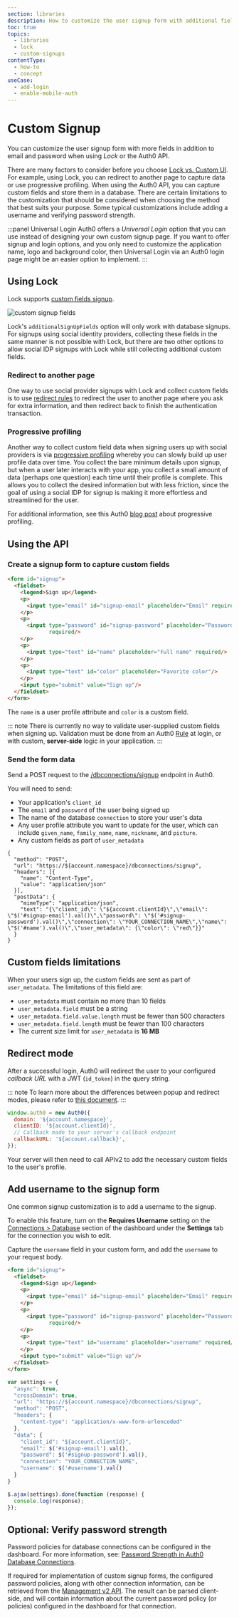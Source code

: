 ```yaml
---
section: libraries
description: How to customize the user signup form with additional fields using Lock or the Auth0 API.
toc: true
topics:
  - libraries
  - lock
  - custom-signups
contentType:
  - how-to
  - concept
useCase:
  - add-login
  - enable-mobile-auth
---
```

# Custom Signup

You can customize the user signup form with more fields in addition to email and password when using <dfn data-key="lock">Lock</dfn> or the Auth0 API. 

There are many factors to consider before you choose [Lock vs. Custom UI](/libraries/when-to-use-lock). For example, using Lock, you can redirect to another page to capture data or use progressive profiling. When using the Auth0 API, you can capture custom fields and store them in a database. There are certain limitations to the customization that should be considered when choosing the method that best suits your purpose. Some typical customizations include adding a username and verifying password strength.

:::panel Universal Login
Auth0 offers a <dfn data-key="universal-login">Universal Login</dfn> option that you can use instead of designing your own custom signup page. If you want to offer signup and login options, and you only need to customize the application name, logo and background color, then Universal Login via an Auth0 login page might be an easier option to implement. 
:::

## Using Lock

Lock supports [custom fields signup](/libraries/lock/customization#additionalsignupfields-array-).

![custom signup fields](/media/articles/libraries/lock/v10/signupcustom.png)

Lock's `additionalSignUpFields` option will only work with database signups. For signups using social identity providers, collecting these fields in the same manner is not possible with Lock, but there are two other options to allow social IDP signups with Lock while still collecting additional custom fields.

### Redirect to another page

One way to use social provider signups with Lock and collect custom fields is to use [redirect rules](/rules/guides/redirect) to redirect the user to another page where you ask for extra information, and then redirect back to finish the authentication transaction.

### Progressive profiling

Another way to collect custom field data when signing users up with social providers is via [progressive profiling](/users/concepts/overview-progressive-profiling) whereby you can slowly build up user profile data over time. You collect the bare minimum details upon signup, but when a user later interacts with your app, you collect a small amount of data (perhaps one question) each time until their profile is complete. This allows you to collect the desired information but with less friction, since the goal of using a social IDP for signup is making it more effortless and streamlined for the user.

For additional information, see this Auth0 [blog post](https://auth0.com/blog/progressive-profiling/) about progressive profiling.

## Using the API

### Create a signup form to capture custom fields

```html
<form id="signup">
  <fieldset>
    <legend>Sign up</legend>
    <p>
      <input type="email" id="signup-email" placeholder="Email" required/>
    </p>
    <p>
      <input type="password" id="signup-password" placeholder="Password"
             required/>
    </p>
    <p>
      <input type="text" id="name" placeholder="Full name" required/>
    </p>
    <p>
      <input type="text" id="color" placeholder="Favorite color"/>
    </p>
    <input type="submit" value="Sign up"/>
  </fieldset>
</form>
```

The `name` is a user profile attribute and `color` is a custom field.

::: note
There is currently no way to validate user-supplied custom fields when signing up. Validation must be done from an Auth0 [Rule](/rules) at login, or with custom, **server-side** logic in your application.
:::

### Send the form data

Send a POST request to the [/dbconnections/signup](/api/authentication/reference#signup) endpoint in Auth0. 

You will need to send:
- Your application's `client_id`
- The `email` and `password` of the user being signed up
- The name of the database `connection` to store your user's data
- Any user profile attribute you want to update for the user, which can include `given_name`, `family_name`, `name`, `nickname`, and `picture`.
- Any custom fields as part of `user_metadata`

```har
{
  "method": "POST",
  "url": "https://${account.namespace}/dbconnections/signup",
  "headers": [{
    "name": "Content-Type",
    "value": "application/json"
  }],
  "postData": {
    "mimeType": "application/json",
    "text": "{\"client_id\": \"${account.clientId}\",\"email\": \"$('#signup-email').val()\",\"password\": \"$('#signup-password').val()\",\"connection\": \"YOUR_CONNECTION_NAME\",\"name\": \"$('#name').val()\",\"user_metadata\": {\"color\": \"red\"}}"
  }
}
```

## Custom fields limitations

When your users sign up, the custom fields are sent as part of `user_metadata`. The limitations of this field are:

* `user_metadata` must contain no more than 10 fields
* `user_metadata.field` must be a string
* `user_metadata.field.value.length` must be fewer than 500 characters
* `user_metadata.field.length` must be fewer than 100 characters
* The current size limit for `user_metadata` is **16 MB**

## Redirect mode

After a successful login, Auth0 will redirect the user to your configured <dfn data-key="callback">callback URL</dfn> with a JWT (`id_token`) in the query string.

::: note
To learn more about the differences between popup and redirect modes, please refer to [this document](/libraries/lock/v10/popup-mode).
:::

```js
window.auth0 = new Auth0({
  domain: '${account.namespace}',
  clientID: '${account.clientId}',
  // Callback made to your server's callback endpoint
  callbackURL: '${account.callback}',
});
```

Your server will then need to call APIv2 to add the necessary custom fields to the user's profile.

## Add username to the signup form

One common signup customization is to add a username to the signup.

To enable this feature, turn on the **Requires Username** setting on the [Connections > Database](${manage_url}/#/connections/database/) section of the dashboard under the **Settings** tab for the connection you wish to edit.

Capture the `username` field in your custom form, and add the `username` to your request body.

```html
<form id="signup">
  <fieldset>
    <legend>Sign up</legend>
    <p>
      <input type="email" id="signup-email" placeholder="Email" required/>
    </p>
    <p>
      <input type="password" id="signup-password" placeholder="Password"
             required/>
    </p>
    <p>
      <input type="text" id="username" placeholder="username" required/>
    </p>
    <input type="submit" value="Sign up"/>
  </fieldset>
</form>
```

```js
var settings = {
  "async": true,
  "crossDomain": true,
  "url": "https://${account.namespace}/dbconnections/signup",
  "method": "POST",
  "headers": {
    "content-type": "application/x-www-form-urlencoded"
  },
  "data": {
    "client_id": "${account.clientId}",
    "email": $('#signup-email').val(),
    "password": $('#signup-password').val(),
    "connection": "YOUR_CONNECTION_NAME",
    "username": $('#username').val()
  }
}

$.ajax(settings).done(function (response) {
  console.log(response);
});
```

## Optional: Verify password strength

Password policies for database connections can be configured in the dashboard. For more information, see: [Password Strength in Auth0 Database Connections](/connections/database/password-strength).

If required for implementation of custom signup forms, the configured password policies, along with other connection information, can be retrieved from the [Management v2 API](/api/management/v2#!/Connections/get_connections_by_id). The result can be parsed client-side, and will contain information about the current password policy (or policies) configured in the dashboard for that connection.
